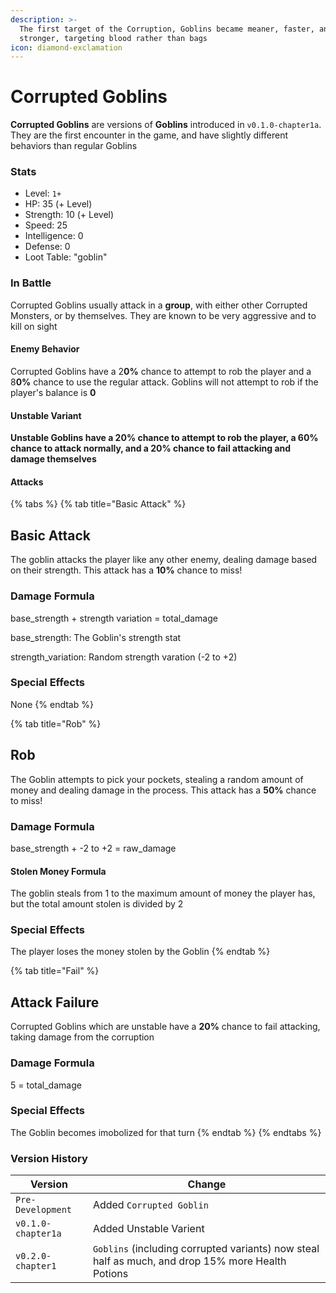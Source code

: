 ```yaml
---
description: >-
  The first target of the Corruption, Goblins became meaner, faster, and
  stronger, targeting blood rather than bags
icon: diamond-exclamation
---
```


# Corrupted Goblins

**Corrupted Goblins** are versions of **Goblins** introduced in `v0.1.0-chapter1a`. They are the first encounter in the game, and have slightly different behaviors than regular Goblins

### Stats

* Level: `1+`
* HP: 35 (+ Level)
* Strength: 10 (+ Level)
* Speed: 25
* Intelligence: 0
* Defense: 0
* Loot Table: "goblin"

### In Battle

Corrupted Goblins usually attack in a **group**, with either other Corrupted Monsters, or by themselves. They are known to be very aggressive and to kill on sight

#### Enemy Behavior

Corrupted Goblins have a 2**0%** chance to attempt to rob the player and a 8**0%** chance to use the regular attack. Goblins will not attempt to rob if the player's balance is **0**

#### **Unstable Variant**

**Unstable Goblins have a 20% chance to attempt to rob the player, a 60% chance to attack normally, and a 20% chance to fail attacking and damage themselves**

#### Attacks

{% tabs %}
{% tab title="Basic Attack" %}
## Basic Attack

The goblin attacks the player like any other enemy, dealing damage based on their strength. This attack has a **10%** chance to miss!

### Damage Formula

base\_strength + strength variation = total\_damage

base\_strength: The Goblin's strength stat

strength\_variation: Random strength varation (-2 to +2)

### Special Effects

None
{% endtab %}

{% tab title="Rob" %}
## Rob

The Goblin attempts to pick your pockets, stealing a random amount of money and dealing damage in the process. This attack has a **50%** chance to miss!

### Damage Formula

base\_strength + -2 to +2 = raw\_damage

#### Stolen Money Formula

The goblin steals from 1 to the maximum amount of money the player has, but the total amount stolen is divided by 2

### Special Effects

The player loses the money stolen by the Goblin
{% endtab %}

{% tab title="Fail" %}
## Attack Failure

Corrupted Goblins which are unstable have a **20%** chance to fail attacking, taking damage from the corruption

### Damage Formula

5 = total\_damage

### Special Effects

The Goblin becomes imobolized for that turn
{% endtab %}
{% endtabs %}

### Version History

| Version            | Change                                                                                            |
| ------------------ | ------------------------------------------------------------------------------------------------- |
| `Pre-Development`  | Added `Corrupted Goblin`                                                                          |
| `v0.1.0-chapter1a` | Added Unstable Varient                                                                            |
| `v0.2.0-chapter1`  | `Goblins` (including corrupted variants) now steal half as much, and drop 15% more Health Potions |
